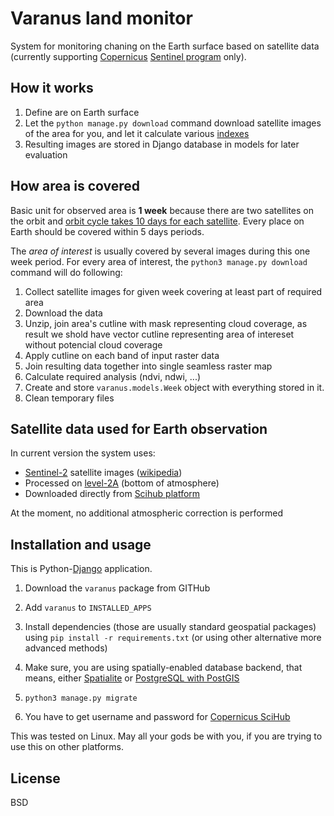 # Varanus land monitor

System for monitoring chaning on the Earth surface based on satellite data
(currently supporting [Copernicus](https://www.copernicus.eu/en)
[Sentinel program](https://scihub.copernicus.eu/) only).

## How it works

1. Define are on Earth surface
2. Let the `python manage.py download` command download satellite images of
   the area for you, and let it calculate various [indexes](https://www.indexdatabase.de/)
3. Resulting images are stored in Django database in models for later evaluation

## How area is covered

Basic unit for observed area is **1 week** because there are two satellites on the orbit and
[orbit cycle takes 10 days for each satellite](https://sentinel.esa.int/web/sentinel/missions/sentinel-2/satellite-description/orbit). Every place on Earth should be covered within 5 days periods.

The *area of interest* is usually covered by several images during this one week
period. For every area of interest, the `python3 manage.py download` command
will do following:

1. Collect satellite images for given week covering at least part of required
   area
2. Download the data
3. Unzip, join area's cutline with mask representing cloud coverage, as result
   we shold have vector cutline representing area of intereset without potencial
   cloud coverage
4. Apply cutline on each band of input raster data
5. Join resulting data together into single seamless raster map
6. Calculate required analysis (ndvi, ndwi, ...)
7. Create and store `varanus.models.Week` object with everything stored in it.
8. Clean temporary files

## Satellite data used for Earth observation

In current version the system uses:

* [Sentinel-2](https://www.esa.int/Our_Activities/Observing_the_Earth/Copernicus/Sentinel-2) satellite images ([wikipedia](https://en.wikipedia.org/wiki/Sentinel-2))
* Processed on [level-2A](https://en.wikipedia.org/wiki/Sentinel-2#Products)
  (bottom of atmosphere)
* Downloaded directly from [Scihub platform](https://scihub.copernicus.eu/)

At the moment, no additional atmospheric correction is performed

## Installation and usage

This is Python-[Django](https://django.org) application. 

1. Download the `varanus` package from GITHub
2. Add `varanus` to `INSTALLED_APPS`
3. Install dependencies (those are usually standard geospatial packages) using
   `pip install -r requirements.txt` (or using other alternative more advanced
   methods)
4. Make sure, you are using spatially-enabled database backend, that means,
   either [Spatialite](https://docs.djangoproject.com/en/2.2/ref/contrib/gis/install/spatialite/) or [PostgreSQL with PostGIS](https://docs.djangoproject.com/en/2.2/ref/contrib/gis/install/postgis/)

5. `python3 manage.py migrate`
6. You have to get username and password for [Copernicus SciHub](https://scihub.copernicus.eu/)

This was tested on Linux. May all your gods be with you, if you are trying to
use this on other platforms.

## License

BSD
